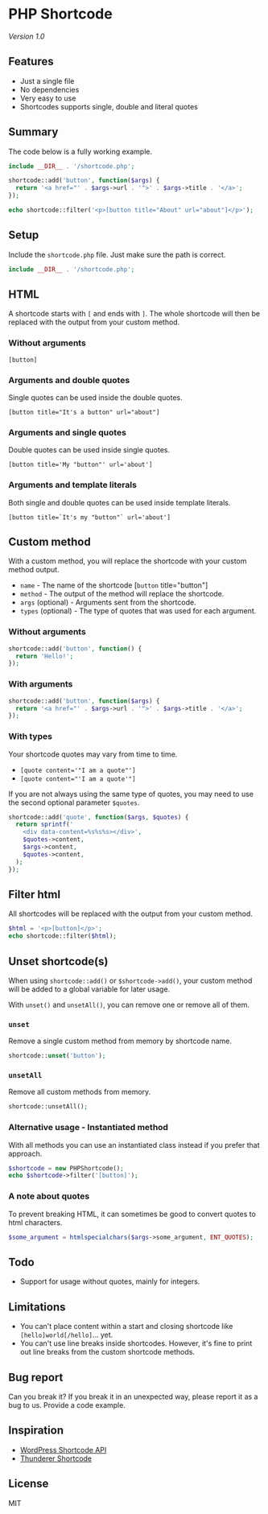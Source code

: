 # PHP Shortcode

*Version 1.0*

## Features

- Just a single file
- No dependencies
- Very easy to use
- Shortcodes supports single, double and literal quotes

## Summary

The code below is a fully working example.

```php
include __DIR__ . '/shortcode.php';

shortcode::add('button', function($args) {
  return '<a href="' . $args->url . '">' . $args->title . '</a>';
});

echo shortcode::filter('<p>[button title="About" url="about"]</p>');
```

## Setup

Include the `shortcode.php` file. Just make sure the path is correct.

```php
include __DIR__ . '/shortcode.php';
```

## HTML

A shortcode starts with `[` and ends with `]`. The whole shortcode will then be replaced with the output from your custom method.

### Without arguments

```text
[button]
```

### Arguments and double quotes

Single quotes can be used inside the double quotes.

```text
[button title="It's a button" url="about"]
```

### Arguments and single quotes

Double quotes can be used inside single quotes.

```text
[button title='My "button"' url='about']
```

### Arguments and template literals

Both single and double quotes can be used inside template literals.

```text
[button title=`It's my "button"` url='about']
```

<!--

### Arguments and no quotes, only for integers

```text
[button title="About" id=42]
```

-->

## Custom method

With a custom method, you will replace the shortcode with your custom method output.

- `name` - The name of the shortcode [`button` title="button"]
- `method` - The output of the method will replace the shortcode.
- `args` (optional) - Arguments sent from the shortcode.
- `types` (optional) - The type of quotes that was used for each argument.

### Without arguments

```php
shortcode::add('button', function() {
  return 'Hello!';
});
```

### With arguments

```php
shortcode::add('button', function($args) {
  return '<a href="' . $args->url . '">' . $args->title . '</a>';
});
```

### With types

Your shortcode quotes may vary from time to time.

- `[quote content='"I am a quote"']`
- `[quote content="'I am a quote'"]`

If you are not always using the same type of quotes, you may need to use the second optional parameter `$quotes`.

```php
shortcode::add('quote', function($args, $quotes) {
  return sprintf('
    <div data-content=%s%s%s></div>',
    $quotes->content,
    $args->content,
    $quotes->content,
  );
});
```

## Filter html

All shortcodes will be replaced with the output from your custom method.

```php
$html = '<p>[button]</p>';
echo shortcode::filter($html);
```

## Unset shortcode(s)

When using `shortcode::add()` or `$shortcode->add()`, your custom method will be added to a global variable for later usage.

With `unset()` and `unsetAll()`, you can remove one or remove all of them.

### `unset`

Remove a single custom method from memory by shortcode name.

```php
shortcode::unset('button');
```

### `unsetAll`

Remove all custom methods from memory.

```php
shortcode::unsetAll();
```

### Alternative usage - Instantiated method

With all methods you can use an instantiated class instead if you prefer that approach.

```php
$shortcode = new PHPShortcode();
echo $shortcode->filter('[button]');
```

### A note about quotes

To prevent breaking HTML, it can sometimes be good to convert quotes to html characters.

```php
$some_argument = htmlspecialchars($args->some_argument, ENT_QUOTES);
```

## Todo

- Support for usage without quotes, mainly for integers.

## Limitations

- You can't place content within a start and closing shortcode like `[hello]world[/hello]`... yet.
- You can't use line breaks inside shortcodes. However, it's fine to print out line breaks from the custom shortcode methods.

## Bug report

Can you break it? If you break it in an unexpected way, please report it as a bug to us. Provide a code example.

## Inspiration

- [WordPress Shortcode API](https://codex.wordpress.org/Shortcode_API)
- [Thunderer Shortcode](https://github.com/thunderer/Shortcode)

## License

MIT